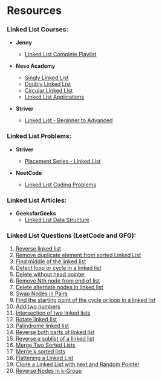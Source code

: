 # Resources  

### Linked List Courses:
- **Jenny**
    - [Linked List Complete Playlist](https://youtube.com/playlist?list=PLLcbVqbhgEc1rAtOQdFeF5xgwe2DC-t1o&feature=shared)

- **Neso Academy**
    - [Singly Linked List](https://youtube.com/playlist?list=PLBlnK6fEyqRi3-lvwLGzcaquOs5OBTCww&feature=shared)
    - [Doubly Linked List](https://youtube.com/playlist?list=PLBlnK6fEyqRg7pacSDMgPn7vDVhz3N1uf&feature=shared)
    - [Circular Linked List](https://youtube.com/playlist?list=PLBlnK6fEyqRjW4jK-CbshJuX20nc_3IaN&feature=shared)
    - [Linked List Applications](https://youtube.com/playlist?list=PLBlnK6fEyqRgFNP3HnaVayBYev4SGPwJs&feature=shared)

- **Striver**
    - [Linked List - Beginner to Advanced](https://youtube.com/playlist?list=PLgUwDviBIf0rAuz8tVcM0AymmhTRsfaLU&feature=shared)

### Linked List Problems:
- **Striver** 
    - [Placement Series - Linked List](https://youtube.com/playlist?list=PLgUwDviBIf0r47RKH7fdWN54AbWFgGuii&feature=shared)

- **NeetCode**
    - [Linked List Coding Problems](https://youtube.com/playlist?list=PLot-Xpze53leU0Ec0VkBhnf4npMRFiNcB&feature=shared)

### Linked List Articles:
- **GeeksforGeeks**
    - [Linked List Data Structure](https://www.geeksforgeeks.org/data-structures/linked-list/)

### Linked List Questions (LeetCode and GFG):

1. [Reverse linked list](https://leetcode.com/problems/reverse-linked-list/)
2. [Remove duplicate element from sorted Linked List](https://leetcode.com/problems/remove-duplicates-from-sorted-list/)
3. [Find middle of the linked list](https://leetcode.com/problems/middle-of-the-linked-list/)
4. [Detect loop or cycle in a linked list](https://leetcode.com/problems/linked-list-cycle/)
5. [Delete without head pointer](https://leetcode.com/problems/delete-node-in-a-linked-list/)
6. [Remove Nth node from end of list](https://leetcode.com/problems/remove-nth-node-from-end-of-list/)
7. [Delete alternate nodes in linked list](https://practice.geeksforgeeks.org/problems/delete-alternate-nodes/1?page=3&difficulty%5B%5D=-1&sortBy=submissions#:~:text=Given%20a%20Singly%20Linked%20List,%2D%3E3%2D%3E5.)
8. [Swap Nodes in Pairs](https://leetcode.com/problems/swap-nodes-in-pairs/)
9. [Find the starting point of the cycle or loop in a linked list](https://leetcode.com/problems/linked-list-cycle-ii/)
10. [Add two numbers](https://leetcode.com/problems/add-two-numbers/)
11. [Intersection of two linked lists](https://leetcode.com/problems/intersection-of-two-linked-lists/)
12. [Rotate linked list](https://leetcode.com/problems/rotate-list/)
13. [Palindrome linked list](https://leetcode.com/problems/palindrome-linked-list/) 
14. [Reverse both parts of linked list](https://www.google.com/url?sa=t&source=web&rct=j&opi=89978449&url=https://www.geeksforgeeks.org/problems/reverse-both-parts--170647/1&ved=2ahUKEwjS4f31tOGCAxVSzzgGHQjYCA0QFnoECCYQAQ&usg=AOvVaw0s7q3pC2XNF8A3wK55nGHC)
15. [Reverse a sublist of a linked list](https://leetcode.com/problems/reverse-linked-list-ii/)
16. [Merge Two Sorted Lists](https://leetcode.com/problems/merge-two-sorted-lists/)
17. [Merge k sorted lists](https://leetcode.com/problems/merge-k-sorted-lists/)
18. [Flattening a Linked List](https://practice.geeksforgeeks.org/problems/flattening-a-linked-list/1)
19. [Clone a Linked List with next and Random Pointer](https://leetcode.com/problems/copy-list-with-random-pointer/)
20. [Reverse Nodes in k-Group](https://leetcode.com/problems/reverse-nodes-in-k-group/)